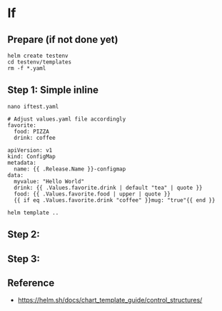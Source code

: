 # If 

## Prepare (if not done yet)

```
helm create testenv
cd testenv/templates
rm -f *.yaml
```

## Step 1: Simple inline

```
nano iftest.yaml
```

```
# Adjust values.yaml file accordingly
favorite:
  food: PIZZA
  drink: coffee
```

```
apiVersion: v1
kind: ConfigMap
metadata:
  name: {{ .Release.Name }}-configmap
data:
  myvalue: "Hello World"
  drink: {{ .Values.favorite.drink | default "tea" | quote }}
  food: {{ .Values.favorite.food | upper | quote }}
  {{ if eq .Values.favorite.drink "coffee" }}mug: "true"{{ end }}

```

```
helm template ..
```


## Step 2: 


## Step 3:

## Reference

  * https://helm.sh/docs/chart_template_guide/control_structures/
